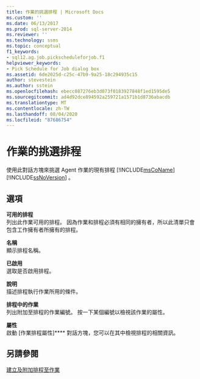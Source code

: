 ```yaml
---
title: 作業的挑選排程 | Microsoft Docs
ms.custom: ''
ms.date: 06/13/2017
ms.prod: sql-server-2014
ms.reviewer: ''
ms.technology: ssms
ms.topic: conceptual
f1_keywords:
- sql12.ag.job.pickscheduleforjob.f1
helpviewer_keywords:
- Pick Schedule for Job dialog box
ms.assetid: 6de2025d-c25c-47b9-9a25-18c294935c15
author: stevestein
ms.author: sstein
ms.openlocfilehash: ebecc087276eb3d073f0183927848f1ed1595de5
ms.sourcegitcommit: ad4d92dce894592a259721a1571b1d8736abacdb
ms.translationtype: MT
ms.contentlocale: zh-TW
ms.lasthandoff: 08/04/2020
ms.locfileid: "87686754"
---
```

# <a name="pick-schedule-for-job"></a>作業的挑選排程
  使用此對話方塊來挑選 Agent 作業的現有排程 [!INCLUDE[msCoName](../../includes/msconame-md.md)] [!INCLUDE[ssNoVersion](../../includes/ssnoversion-md.md)] 。  
  
## <a name="options"></a>選項  
 **可用的排程**  
 列出此作業可用的排程。 因為作業和排程必須有相同的擁有者，所以此清單只會包含工作擁有者所擁有的排程。  
  
 **名稱**  
 顯示排程名稱。  
  
 **已啟用**  
 選取是否啟用排程。  
  
 **說明**  
 描述排程執行作業所用的條件。  
  
 **排程中的作業**  
 列出附加至排程的作業編號。 按一下某個編號以檢視該作業的屬性。  
  
 **屬性**  
 啟動 [作業排程屬性]**** 對話方塊，您可以在其中檢視排程的相關資訊。  
  
## <a name="see-also"></a>另請參閱  
 [建立及附加排程至作業](create-and-attach-schedules-to-jobs.md)  
  
  
